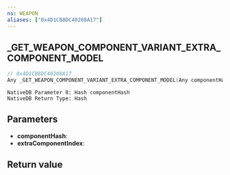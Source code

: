 ```yaml
---
ns: WEAPON
aliases: ["0x4D1CB8DC40208A17"]
---
```

## _GET_WEAPON_COMPONENT_VARIANT_EXTRA_COMPONENT_MODEL

```c
// 0x4D1CB8DC40208A17
Any _GET_WEAPON_COMPONENT_VARIANT_EXTRA_COMPONENT_MODEL(Any componentHash, int extraComponentIndex);
```

```
NativeDB Parameter 0: Hash componentHash
NativeDB Return Type: Hash
```

## Parameters
* **componentHash**: 
* **extraComponentIndex**: 

## Return value
